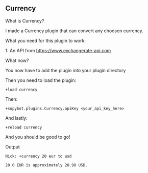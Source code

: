 ## Currency

What is Currency?

I made a Currency plugin that can convert any choosen currency.

What you need for this plugin to work:

1: An API from https://www.exchangerate-api.com

What now?

You now have to add the plugin into your plugin directory

Then you need to load the plugin:

`+load currency`

Then:

`+supybot.plugins.Currency.apiKey <your_api_key_here>`

And lastly:

`+reload currency`

And you should be good to go!

Output

`Nick: +currency 20 eur to usd`

`20.0 EUR is approximately 20.98 USD.`
